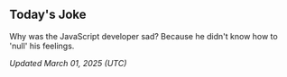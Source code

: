 ## Today's Joke
Why was the JavaScript developer sad? Because he didn't know how to 'null' his feelings.

*Updated March 01, 2025 (UTC)*
